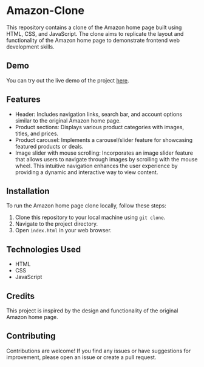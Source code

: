 # Amazon-Clone

This repository contains a clone of the Amazon home page built using HTML, CSS, and JavaScript. The clone aims to replicate the layout and functionality of the Amazon home page to demonstrate frontend web development skills.

## Demo

You can try out the live demo of the project [here](https://sagnikbose-11-01.github.io/Amazon-Clone/).

## Features

- Header: Includes navigation links, search bar, and account options similar to the original Amazon home page.
- Product sections: Displays various product categories with images, titles, and prices.
- Product carousel: Implements a carousel/slider feature for showcasing featured products or deals.
- Image slider with mouse scrolling: Incorporates an image slider feature that allows users to navigate through images by scrolling with the mouse wheel. This intuitive navigation enhances the user experience by providing a dynamic and interactive way to view content.


## Installation

To run the Amazon home page clone locally, follow these steps:

1. Clone this repository to your local machine using `git clone`.
2. Navigate to the project directory.
3. Open `index.html` in your web browser.

## Technologies Used

- HTML
- CSS
- JavaScript

## Credits

This project is inspired by the design and functionality of the original Amazon home page.

## Contributing

Contributions are welcome! If you find any issues or have suggestions for improvement, please open an issue or create a pull request.






